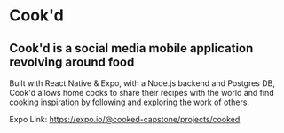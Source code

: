 # Cook'd

## Cook'd is a social media mobile application revolving around food

Built with React Native & Expo, with a Node.js backend and Postgres DB, Cook'd allows home cooks to share their recipes with the world and find cooking inspiration by following and exploring the work of others.

Expo Link: https://expo.io/@cooked-capstone/projects/cooked
